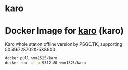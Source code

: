 # karo
# Docker Image for [karo](https://github.com/wmn1525/karo) (karo)

Karo whole station offline version by PSGO.TK, supporting 505&672&702&75X&900


```bash
docker pull wmn1525/karo
docker run -d -p 9312:80 wmn1525/karo
```


